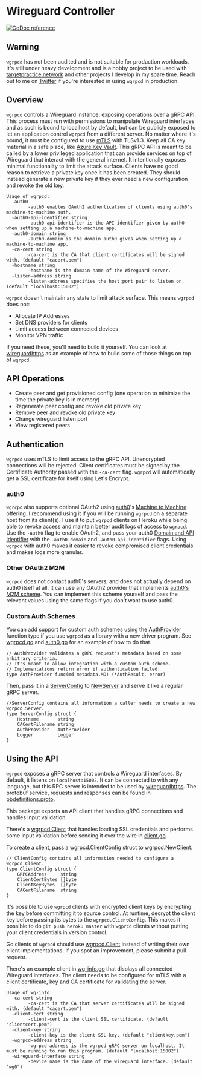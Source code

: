 # Wireguard Controller

[![GoDoc reference](https://img.shields.io/badge/godoc-reference-blue.svg)](https://godoc.org/github.com/joncooperworks/wgrpcd)

## Warning
`wgrpcd` has not been audited and is not suitable for production workloads.
It's still under heavy development and is a hobby project to be used with [targetpractice.network](https://targetpractice.network) and other projects I develop in my spare time.
Reach out to me on [Twitter](https://twitter.com/joncooperworks) if you're interested in using `wgrpcd` in production.

## Overview
`wgrpcd` controls a Wireguard instance, exposing operations over a gRPC API.
This process must run with permissions to manipulate Wireguard interfaces and as such is bound to localhost by default, but can be publicly exposed to let an application control `wgrpcd` from a different server.
No matter where it's bound, it must be configured to use [mTLS](https://developers.cloudflare.com/access/service-auth/mtls) with TLSv1.3.
Keep all CA key material in a safe place, like [Azure Key Vault](https://godoc.org/github.com/Azure/azure-sdk-for-go/services/keyvault/v7.0/keyvault).
This gRPC API is meant to be called by a lower privileged application that can provide services on top of Wireguard that interact with the general internet.
It intentionally exposes minimal functionality to limit the attack surface.
Clients have no good reason to retrieve a private key once it has been created.
They should instead generate a new private key if they ever need a new configuration and revoke the old key.

```
Usage of wgrpcd:
  -auth0
        -auth0 enables OAuth2 authentication of clients using auth0's machine-to-machine auth.
  -auth0-api-identifier string
        -auth0-api-identifier is the API identifier given by auth0 when setting up a machine-to-machine app.
  -auth0-domain string
        -auth0-domain is the domain auth0 gives when setting up a machine-to-machine app.
  -ca-cert string
        -ca-cert is the CA that client certificates will be signed with. (default "cacert.pem")
  -hostname string
        -hostname is the domain name of the Wireguard server.
  -listen-address string
        -listen-address specifies the host:port pair to listen on. (default "localhost:15002")
```

`wgrpcd` doesn't maintain any state to limit attack surface.
This means `wgrpcd` does not:
+ Allocate IP Addresses
+ Set DNS providers for clients
+ Limit access between connected devices
+ Monitor VPN traffic

If you need these, you'll need to build it yourself.
You can look at [wireguardhttps](https://github.com/joncooperworks/wireguardhttps) as an example of how to build some of those things on top of `wgrpcd`.

## API Operations
+ Create peer and get provisioned config (one operation to minimize the time the private key is in memory)
+ Regenerate peer config and revoke old private key 
+ Remove peer and revoke old private key
+ Change wireguard listen port
+ View registered peers

## Authentication
`wgrpcd` uses mTLS to limit access to the gRPC API.
Unencrypted connections will be rejected.
Client certificates must be signed by the Certificate Authority passed with the `-ca-cert` flag.
`wgrpcd` will automatically get a SSL certificate for itself using Let's Encrypt.

### auth0
`wgrcpd` also supports optional OAuth2 using [auth0](https://auth0.com/)'s [Machine to Machine](https://auth0.com/machine-to-machine) offering.
I recommend using it if you will be running `wgrpcd` on a separate host from its client(s).
I use it to put `wgrpcd` clients on Heroku while being able to revoke access and maintain better audit logs of access to `wgrpcd`.
Use the `-auth0` flag to enable OAuth2, and pass your auth0 [Domain and API Identifier](https://auth0.com/docs/get-started/set-up-apis) with the `-auth0-domain` and `-auth0-api-identifier` flags.
Using `wgrpcd` with auth0 makes it easier to revoke compromised client credentials and makes logs more granular.

### Other OAuth2 M2M
`wgrpcd` does not contact auth0's servers, and does not actually depend on auth0 itself at all.
It can use any OAuth2 provider that implements [auth0's M2M scheme](https://auth0.com/blog/using-m2m-authorization/).
You can implement this scheme yourself and pass the relevant values using the same flags if you don't want to use auth0.

### Custom Auth Schemes
You can add support for custom auth schemes using the [AuthProvider](https://godoc.org/github.com/JonCooperWorks/wgrpcd#AuthProvider) function type if you use `wgrpcd` as a library with a new driver program.
See [wgrpcd.go](https://github.com/JonCooperWorks/wgrpcd/blob/master/cmd/wgrpcd/wgrpcd.go) and [auth0.go](https://github.com/JonCooperWorks/wgrpcd/blob/master/auth0.go) for an example of how to do that.

```
// AuthProvider validates a gRPC request's metadata based on some arbitrary criteria.
// It's meant to allow integration with a custom auth scheme.
// Implementations return error if authentication failed.
type AuthProvider func(md metadata.MD) (*AuthResult, error)
```

Then, pass it in a [ServerConfig](https://godoc.org/github.com/JonCooperWorks/wgrpcd#ServerConfig) to [NewServer](https://godoc.org/github.com/JonCooperWorks/wgrpcd#NewServer) and serve it like a regular gRPC server.

```
//ServerConfig contains all information a caller needs to create a new wgrpcd.Server.
type ServerConfig struct {
	Hostname       string
	CACertFilename string
	AuthProvider   AuthProvider
	Logger         Logger
}
```


## Using the API
```wgrpcd``` exposes a gRPC server that controls a Wireguard interfaces.
By default, it listens on ```localhost:15002```.
It can be connected to with any language, but this RPC server is intended to be used by [wireguardhttps](https://github.com/joncooperworks/wireguardhttps).
The protobuf service, requests and responses can be found in [pbdefinitions.proto](https://github.com/JonCooperWorks/wgrpcd/blob/master/pbdefinitions.proto).

This package exports an API client that handles gRPC connections and handles input validation.


There's a [wgrpcd.Client](https://godoc.org/github.com/JonCooperWorks/wgrpcd#Client) that handles loading SSL credentials and performs some input validation before sending it over the wire in [client.go](https://github.com/JonCooperWorks/wgrpcd/blob/master/client.go).

To create a client, pass a [wgrpcd.ClientConfig](https://godoc.org/github.com/JonCooperWorks/wgrpcd#ClientConfig) struct to [wgrpcd.NewClient](https://godoc.org/github.com/JonCooperWorks/wgrpcd#NewClient).

```
// ClientConfig contains all information needed to configure a wgrpcd.Client.
type ClientConfig struct {
	GRPCAddress     string
	ClientCertBytes []byte
	ClientKeyBytes  []byte
	CACertFilename  string
}
```

It's possible to use `wgrpcd` clients with encrypted client keys by encrypting the key before committing it to source control.
At runtime, decrypt the client key before passing its bytes to the `wgrpcd.ClientConfig`.
This makes it possible to do `git push heroku master` with `wgprcd` clients without putting your client credentials in version control.


Go clients of `wgrpcd` should use [wgrpcd.Client](https://godoc.org/github.com/JonCooperWorks/wgrpcd#Client) instead of writing their own client implementations.
If you spot an improvement, please submit a pull request.

There's an example client in [wg-info.go](https://github.com/JonCooperWorks/wgrpcd/blob/master/cmd/example/wg-info.go) that displays all connected Wireguard interfaces.
The client needs to be configured for mTLS with a client certificate, key and CA certificate for validating the server.

```
Usage of wg-info:
  -ca-cert string
        -ca-cert is the CA that server certificates will be signed with. (default "cacert.pem")
  -client-cert string
        -client-cert is the client SSL certificate. (default "clientcert.pem")
  -client-key string
        -client-key is the client SSL key. (default "clientkey.pem")
  -wgrpcd-address string
        -wgrpcd-address is the wgrpcd gRPC server on localhost. It must be running to run this program. (default "localhost:15002")
  -wireguard-interface string
        -device name is the name of the wireguard interface. (default "wg0")